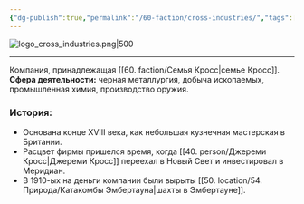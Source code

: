 ```yaml
---
{"dg-publish":true,"permalink":"/60-faction/cross-industries/","tags":["фракция/фирма"]}
---
```


![logo_cross_industries.png|500](/img/user/09.%20files/logo_cross_industries.png)
***
Компания, принадлежащая [[60. faction/Семья Кросс\|семье Кросс]].
**Сфера деятельности:** черная металлургия, добыча ископаемых, промышленная химия, производство оружия. 
### История: 
- Основана конце XVIII века, как небольшая кузнечная мастерская в Британии.
- Расцвет фирмы пришелся время, когда [[40. person/Джереми Кросс\|Джереми Кросс]] переехал в Новый Свет и инвестировал в Меридиан.
- В 1910-ых на деньги компании были вырыты [[50. location/54. Природа/Катакомбы Эмбертауна\|шахты в Эмбертауне]]. 